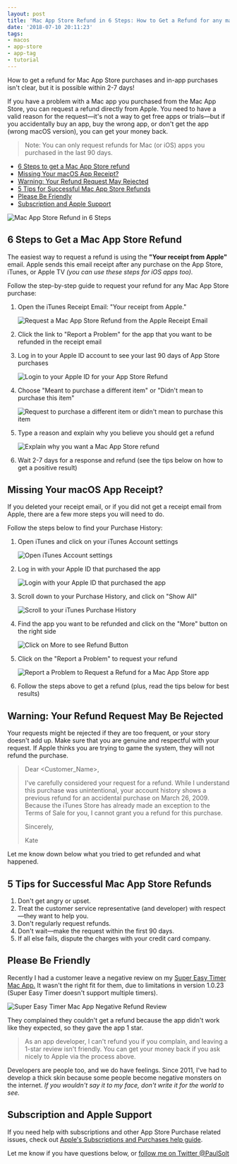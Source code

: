 ```yaml
---
layout: post
title: 'Mac App Store Refund in 6 Steps: How to Get a Refund for any macOS App'
date: '2018-07-10 20:11:23'
tags:
- macos
- app-store
- app-tag
- tutorial
---
```


How to get a refund for Mac App Store purchases and in-app purchases isn't clear, but it is possible within 2-7 days!

If you have a problem with a Mac app you purchased from the Mac App Store, you can request a refund directly from Apple. You need to have a valid reason for the request—it's not a way to get free apps or trials—but if you accidentally buy an app, buy the wrong app, or don't get the app (wrong macOS version), you can get your money back.

> Note: You can only request refunds for Mac (or iOS) apps you purchased in the last 90 days.

* [6 Steps to get a Mac App Store refund](#6-refund-steps)
* [Missing Your macOS App Receipt?](#missing-app-receipt)
* [Warning: Your Refund Request May Rejected](#rejected-refund)
* [5 Tips for Successful Mac App Store Refunds](#5-refund-tips)
* [Please Be Friendly](#please-be-friendly)
* [Subscription and Apple Support](#subscription-and-apple-support)

![Mac App Store Refund in 6 Steps](/assets/images/2018/07/Mac-App-Store-Refund-in-6-Steps.jpg)

## 6 Steps to Get a Mac App Store Refund <a id="6-refund-steps"></a>
The easiest way to request a refund is using the **"Your receipt from Apple"** email. Apple sends this email receipt after any purchase on the App Store, iTunes, or Apple TV *(you can use these steps for iOS apps too).*

Follow the step-by-step guide to request your refund for any Mac App Store purchase:

1. Open the iTunes Receipt Email: "Your receipt from Apple."

    ![Request a Mac App Store Refund from the Apple Receipt Email](/assets/images/2018/07/1-Mac-App-Store-Refund---iTunes-Receipt-Email.png)

2. Click the link to "Report a Problem" for the app that you want to be refunded in the receipt email

3. Log in to your Apple ID account to see your last 90 days of App Store purchases

    ![Login to your Apple ID for your App Store Refund](/assets/images/2018/07/2-Mac-App-Store-Refund---iTunes-Purchases-Help-90-Days.png)

4. Choose "Meant to purchase a different item" or "Didn't mean to purchase this item"

    ![Request to purchase a different item or didn't mean to purchase this item](/assets/images/2018/07/3-Mac-App-Store-Refund---iTunes-Report-a-Problem.png)

5. Type a reason and explain why you believe you should get a refund

    ![Explain why you want a Mac App Store refund](/assets/images/2018/07/4-Mac-App-Store-Refund---iTunes-Report-a-Problem.png)

6. Wait 2-7 days for a response and refund (see the tips below on how to get a positive result)


## Missing Your macOS App Receipt? <a id="missing-app-receipt"></a>

If you deleted your receipt email, or if you did not get a receipt email from Apple, there are a few more steps you will need to do.

Follow the steps below to find your Purchase History:

1. Open iTunes and click on your iTunes Account settings

    ![Open iTunes Account settings](/assets/images/2018/07/10-iTunes-Refund-Request.png)

3. Log in with your Apple ID that purchased the app

    ![Login with your Apple ID that purchased the app](/assets/images/2018/07/11-Sign-into-iTunes-Account-Settings-iTunes-Refund.png)

5. Scroll down to your Purchase History, and click on "Show All"

    ![Scroll to your iTunes Purchase History](/assets/images/2018/07/12-Scroll-down-to-purchase-history-iTunes-Refund.png)

7. Find the app you want to be refunded and click on the "More" button on the right side

    ![Click on More to see Refund Button](/assets/images/2018/07/13-Click-on-More-for-purchase-order-iTunes-Refund.png)

11. Click on the "Report a Problem" to request your refund

    ![Report a Problem to Request a Refund for a Mac App Store app](/assets/images/2018/07/14-Report-a-problem-iTunes-Refund.png)

13. Follow the steps above to get a refund (plus, read the tips below for best results)

## Warning: Your Refund Request May Be Rejected <a id="rejected-refund"></a>

Your requests might be rejected if they are too frequent, or your story doesn't add up. Make sure that you are genuine and respectful with your request. If Apple thinks you are trying to game the system, they will not refund the purchase.

> Dear <Customer_Name>,
>
> I've carefully considered your request for a refund. While I understand
> this purchase was unintentional, your account history shows a previous
> refund for an accidental purchase on March 26, 2009. Because the iTunes
> Store has already made an exception to the Terms of Sale for you, I cannot
> grant you a refund for this purchase.
>
> Sincerely,
>
> Kate

Let me know down below what you tried to get refunded and what happened.

## 5 Tips for Successful Mac App Store Refunds <a id="5-refund-tips"></a>

1. Don't get angry or upset.
2. Treat the customer service representative (and developer) with respect—they want to help you.
3. Don't regularly request refunds.
4. Don't wait—make the request within the first 90 days.
5. If all else fails, dispute the charges with your credit card company. 

## Please Be Friendly <a id="please-be-friendly"></a>

Recently I had a customer leave a negative review on my [Super Easy Timer Mac App.](https://itunes.apple.com/us/app/super-easy-timer/id1353137878?mt=12) It wasn't the right fit for them, due to limitations in version 1.0.23 (Super Easy Timer doesn't support multiple timers).

![Super Easy Timer Mac App Negative Refund Review](/assets/images/2018/07/0---Super-Easy-Timer---Mac-App-Store-Negative-Review.png)

They complained they couldn't get a refund because the app didn't work like they expected, so they gave the app 1 star.

> As an app developer, I can't refund you if you complain, and leaving a 1-star review isn't friendly. 
> You can get your money back if you ask nicely to Apple via the process above.

Developers are people too, and we do have feelings. Since 2011, I've had to develop a thick skin because some people become negative monsters on the internet. *If you wouldn't say it to my face, don't write it for the world to see.* 

## Subscription and Apple Support <a id="subscription-and-apple-support"></a>

If you need help with subscriptions and other App Store Purchase related issues, check out [Apple's Subscriptions and Purchases help guide](https://support.apple.com/billing?cid=email_receipt).

Let me know if you have questions below, or [follow me on Twitter @PaulSolt](http://twitter.com/PaulSolt)


